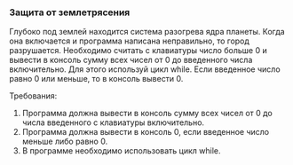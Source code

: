 
### Защита от землетрясения

Глубоко под землей находится система разогрева ядра планеты. Когда она включается и программа написана неправильно, то город разрушается.
Необходимо считать с клавиатуры число больше 0 и вывести в консоль сумму всех чисел от 0 до введенного числа включительно.
Для этого используй цикл while.
Если введенное число равно 0 или меньше, то в консоль вывести 0.


Требования:
1.	Программа должна вывести в консоль сумму всех чисел от 0 до числа введенного с клавиатуры включительно.
2.	Программа должна вывести в консоль 0, если введенное число меньше либо равно 0.
3.	В программе необходимо использовать цикл while.



